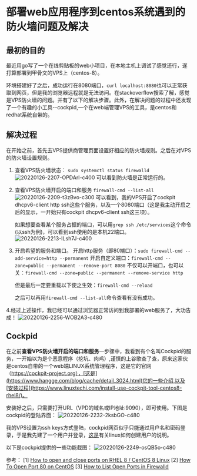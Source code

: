 # 部署web应用程序到centos系统遇到的防火墙问题及解决


## 最初的目的

最近用go写了一个在线剪贴板的web小项目，在本地主机上调试了感觉还行，遂打算部署到甲骨文的VPS上（centos-8）。

环境搭建好了之后，成功运行在8080端口，`curl localhost:8080`也可以正常获取到网页，但是我的浏览器远程就是无法访问。在stackoverflow搜索了解，感觉是VPS防火墙的问题。并有了以下的解决步骤。此外，在解决问题的过程中还发现了一个有趣的小工具--cockpid,一个在web端管理VPS的工具，是centos和redhat系统自带的。

## 解决过程

在开始之前，首先去VPS提供商管理页面设置好相应的防火墙规则。之后在对VPS的防火墙设置规则。

1. 查看VPS防火墙状态：
    `sudo systemctl status firewalld`
    ![20220126-2207-OPDArI-c400](https://cdn.jsdelivr.net/gh/ZevaXu/picupload@master/uPic/20220126-2207-OPDArI.png)
    可以看到防火墙是正常运行的。
2. 查看VPS防火墙开启的端口和服务
    `firewall-cmd --list-all`
    ![20220126-2209-t3zBvo-c300](https://cdn.jsdelivr.net/gh/ZevaXu/picupload@master/uPic/20220126-2209-t3zBvo.png)
    可以看到，我的VPS开启了cockpit dhcpv6-client http ssh这些个服务，以及一个8080端口（这是我主动开启之后的显示，一开始只有cockpit dhcpv6-client ssh这三项）。
    
    如果想要查看某个服务占据的端口，可以用`grep ssh /etc/services`这个命令(以ssh为例)，可以看到ssh使用的是本机22端口。
    ![20220126-2213-ILsh7J-c400](https://cdn.jsdelivr.net/gh/ZevaXu/picupload@master/uPic/20220126-2213-ILsh7J.png)
    
3. 开启希望的服务和端口。
    开启http服务（即80端口）：`sudo firewall-cmd --add-service=http --permanent`
    开启自定义端口：`firewall-cmd --zone=public --permanent --remove-port 8080`
    不仅可以开端口，也可以关：`firewall-cmd --zone=public --permanent --remove-service http`
    
    但是最后一定要重载以下使之生效：`firewall-cmd --reload`
    
    之后可以再用`firewall-cmd --list-all`命令查看有没有成功。
    
4.经过上述操作，我已经可以通过浏览器正常访问到我部署的web服务了，大功告成！
![20220126-2256-WOB2A3-c480](https://cdn.jsdelivr.net/gh/ZevaXu/picupload@master/uPic/20220126-2256-WOB2A3.png)

## Cockpid

在之前**查看VPS防火墙开启的端口和服务**一步骤中，我看到有个名叫Cockpid的服务，一开始以为是个恶意程序（挖坑、肉鸡）,谨慎的上谷歌查了查，原来这家伙是centos自带的一个web端LINUX系统管理程序，这是它的官网（https://cockpit-project.org），[这是](https://www.hangge.com/blog/cache/detail_3024.html)它的一些介绍,以及[安装过程](https://www.linuxtechi.com/install-use-cockpit-tool-centos8-rhel8/)。

安装好之后，只需要打开URL（VPD的域名或IP地址:9090），即可使用。下图是cockpid的登陆界面：
![20220126-2232-2ksbGO-c480](https://cdn.jsdelivr.net/gh/ZevaXu/picupload@master/uPic/20220126-2232-2ksbGO.png)

我的VPS设置为ssh keys方式登陆，cockpid网页似乎只能通过用户名和密码登录，于是我先建了一个用户并登录，[这是](https://www.cyberciti.biz/faq/create-a-new-user-account-in-centos-7-8-linux/)有关linux如何创建用户的说明。

以下是cockpid提供的一些功能截图：
![20220126-2249-osQB5o-c480](https://cdn.jsdelivr.net/gh/ZevaXu/picupload@master/uPic/20220126-2249-osQB5o.png)





参考：
[1] [How to open and close ports on RHEL 8 / CentOS 8 Linux](https://linuxconfig.org/redhat-8-open-and-close-ports)
[2] [How To Open Port 80 on CentOS](https://linuxhint.com/open-port-80-centos/)
[3] [How to List Open Ports in Firewalld](https://linuxhint.com/list_open_ports_firewalld/)

